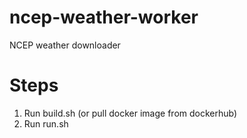 # ncep-weather-worker

NCEP weather downloader

# Steps

1. Run build.sh (or pull docker image from dockerhub)
2. Run run.sh

